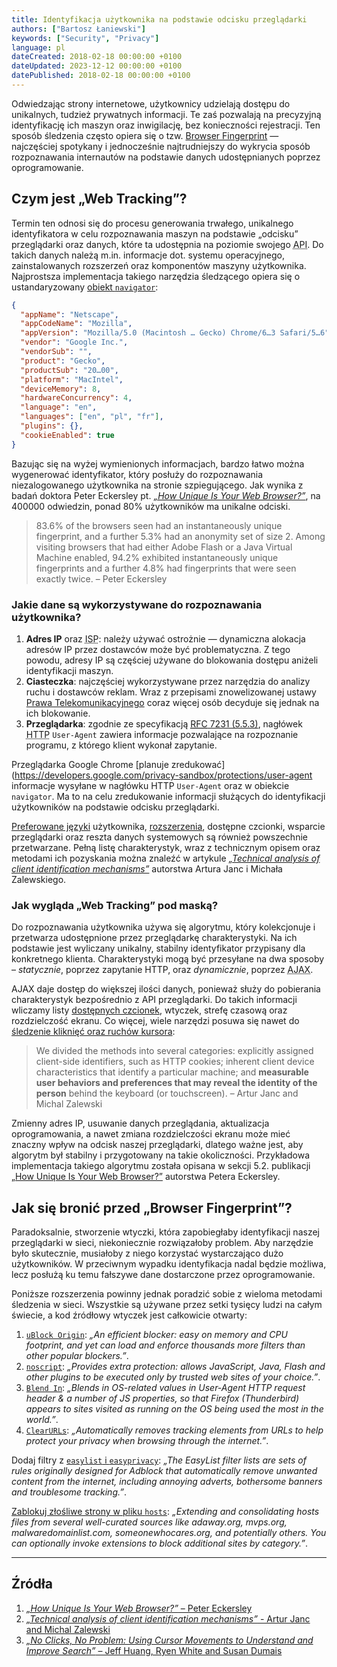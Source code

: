 ```yaml
---
title: Identyfikacja użytkownika na podstawie odcisku przeglądarki
authors: ["Bartosz Łaniewski"]
keywords: ["Security", "Privacy"]
language: pl
dateCreated: 2018-02-18 00:00:00 +0100
dateUpdated: 2023-12-12 00:00:00 +0100
datePublished: 2018-02-18 00:00:00 +0100
---
```


Odwiedzając strony internetowe, użytkownicy udzielają dostępu do unikalnych, tudzież prywatnych informacji. Te zaś pozwalają na precyzyjną identyfikację ich maszyn oraz inwigilację, bez konieczności rejestracji. Ten sposób śledzenia często opiera się o tzw. [Browser Fingerprint][1] — najczęściej spotykany i jednocześnie najtrudniejszy do wykrycia sposób rozpoznawania internautów na podstawie danych udostępnianych poprzez oprogramowanie.

## Czym jest „Web Tracking”?

Termin ten odnosi się do procesu generowania trwałego, unikalnego identyfikatora w celu rozpoznawania maszyn na podstawie „odcisku” przeglądarki oraz danych, które ta udostępnia na poziomie swojego <abbr title="od Application Programming Interface – interfejs programowania aplikacji">API</abbr>. Do takich danych należą m.in. informacje dot. systemu operacyjnego, zainstalowanych rozszerzeń oraz komponentów maszyny użytkownika. Najprostsza implementacja takiego narzędzia śledzącego opiera się o ustandaryzowany [obiekt `navigator`][2]:

```json
{
  "appName": "Netscape",
  "appCodeName": "Mozilla",
  "appVersion": "Mozilla/5.0 (Macintosh … Gecko) Chrome/6…3 Safari/5…6",
  "vendor": "Google Inc.",
  "vendorSub": "",
  "product": "Gecko",
  "productSub": "20…00",
  "platform": "MacIntel",
  "deviceMemory": 8,
  "hardwareConcurrency": 4,
  "language": "en",
  "languages": ["en", "pl", "fr"],
  "plugins": {},
  "cookieEnabled": true
}
```

Bazując się na wyżej wymienionych informacjach, bardzo łatwo można wygenerować identyfikator, który posłuży do rozpoznawania niezalogowanego użytkownika na stronie szpiegującego. Jak wynika z badań doktora Peter Eckersley pt. [_„How Unique Is Your Web Browser?”_][3], na 400000 odwiedzin, ponad 80% użytkowników ma unikalne odciski.

> 83.6% of the browsers seen had an instantaneously unique fingerprint, and a further 5.3% had an anonymity set of size 2. Among visiting browsers that had either Adobe Flash or a Java Virtual Machine enabled, 94.2% exhibited instantaneously unique fingerprints and a further 4.8% had fingerprints that were seen exactly twice. – Peter Eckersley

### Jakie dane są wykorzystywane do rozpoznawania użytkownika?

1.  **Adres IP** oraz <abbr title="od Internet service provider – dostawca usług internetowych">ISP</abbr>: należy używać ostrożnie — dynamiczna alokacja adresów IP przez dostawców może być problematyczna. Z tego powodu, adresy IP są częściej używane do blokowania dostępu aniżeli identyfikacji maszyn.
2.  **Ciasteczka**: najczęściej wykorzystywane przez narzędzia do analizy ruchu i dostawców reklam. Wraz z przepisami znowelizowanej ustawy [Prawa Telekomunikacyjnego][5] coraz więcej osób decyduje się jednak na ich blokowanie.
3.  **Przeglądarka**: zgodnie ze specyfikacją [<abbr title="od Request for Comments – zbiór technicznych dokumentów związanych z Internetem">RFC</abbr> 7231 (5.5.3)][6], nagłówek <abbr title="od Hypertext Transfer Protocol">HTTP</abbr> `User-Agent` zawiera informacje pozwalające na rozpoznanie programu, z którego klient wykonał zapytanie.

<Alert>

  Przeglądarka Google Chrome [planuje zredukować](https://developers.google.com/privacy-sandbox/protections/user-agent informacje wysyłane w nagłówku HTTP `User-Agent` oraz w obiekcie `navigator`. Ma to na celu zredukowanie informacji służących do identyfikacji użytkowników na podstawie odcisku przeglądarki.
</Alert>

[Preferowane języki][7] użytkownika, [rozszerzenia][8], dostępne czcionki, wsparcie przeglądarki oraz reszta danych systemowych są również powszechnie przetwarzane. Pełną listę charakterystyk, wraz z technicznym opisem oraz metodami ich pozyskania można znaleźć w artykule [_„Technical analysis of client identification mechanisms”_][4] autorstwa Artura Janc i Michała Zalewskiego.

### Jak wygląda „Web Tracking” pod maską?

Do rozpoznawania użytkownika używa się algorytmu, który kolekcjonuje i przetwarza udostępnione przez przeglądarkę charakterystyki. Na ich podstawie jest wyliczany unikalny, stabilny identyfikator przypisany dla konkretnego klienta. Charakterystyki mogą być przesyłane na dwa sposoby – _statycznie_, poprzez zapytanie HTTP, oraz _dynamicznie_, poprzez <abbr title="od Asynchronous JavaScript and XML – asynchroniczny JavaScript i XML">AJAX</abbr>.

AJAX daje dostęp do większej ilości danych, ponieważ służy do pobierania charakterystyk bezpośrednio z API przeglądarki. Do takich informacji wliczamy listy [dostępnych czcionek][9], wtyczek, strefę czasową oraz rozdzielczość ekranu. Co więcej, wiele narzędzi posuwa się nawet do [śledzenie kliknięć oraz ruchów kursora][10]:

> We divided the methods into several categories: explicitly assigned client-side identifiers, such as HTTP cookies; inherent client device characteristics that identify a particular machine; and **measurable user behaviors and preferences that may reveal the identity of the person** behind the keyboard (or touchscreen). – Artur Janc and Michal Zalewski

Zmienny adres IP, usuwanie danych przeglądania, aktualizacja oprogramowania, a nawet zmiana rozdzielczości ekranu może mieć znaczny wpływ na odcisk naszej przeglądarki, dlatego ważne jest, aby algorytm był stabilny i przygotowany na takie okoliczności. Przykładowa implementacja takiego algorytmu została opisana w sekcji 5.2. publikacji [„How Unique Is Your Web Browser?”][3] autorstwa Petera Eckersley.

## Jak się bronić przed „Browser Fingerprint”?

Paradoksalnie, stworzenie wtyczki, która zapobiegłaby identyfikacji naszej przeglądarki w sieci, niekoniecznie rozwiązałoby problem. Aby narzędzie było skutecznie, musiałoby z niego korzystać wystarczająco dużo użytkowników. W przeciwnym wypadku identyfikacja nadal będzie możliwa, lecz posłużą ku temu fałszywe dane dostarczone przez oprogramowanie.

Poniższe rozszerzenia powinny jednak poradzić sobie z wieloma metodami śledzenia w sieci. Wszystkie są używane przez setki tysięcy ludzi na całym świecie, a kod źródłowy wtyczek jest całkowicie otwarty:

1.  [`uBlock Origin`][11]: _„An efficient blocker: easy on memory and CPU footprint, and yet can load and enforce thousands more filters than other popular blockers.”_.
2.  [`noscript`][12]: _„Provides extra protection: allows JavaScript, Java, Flash and other plugins to be executed only by trusted web sites of your choice.”_.
3.  [`Blend In`][13]: _„Blends in OS-related values in User-Agent HTTP request header & a number of JS properties, so that Firefox (Thunderbird) appears to sites visited as running on the OS being used the most in the world.”_.
4.  [`ClearURLs`][17]: _„Automatically removes tracking elements from URLs to help protect your privacy when browsing through the internet.”_.

Dodaj filtry z [`easylist` i `easyprivacy`][14]: _„The EasyList filter lists are sets of rules originally designed for Adblock that automatically remove unwanted content from the internet, including annoying adverts, bothersome banners and troublesome tracking.”_.

[Zablokuj złośliwe strony w pliku `hosts`][15]: _„Extending and consolidating hosts files from several well-curated sources like adaway.org, mvps.org, malwaredomainlist.com, someonewhocares.org, and potentially others. You can optionally invoke extensions to block additional sites by category.”_.

---

## Źródła

1.  [_„How Unique Is Your Web Browser?”_ – Peter Eckersley][3]
2.  [_„Technical analysis of client identification mechanisms”_ - Artur Janc and Michal Zalewski][4]
3.  [_„No Clicks, No Problem: Using Cursor Movements to Understand and Improve Search”_ – Jeff Huang, Ryen White and Susan Dumais][10]

[1]: https://en.wikipedia.org/wiki/Device_fingerprint "Device fingerprint – Wikipedia"
[2]: https://html.spec.whatwg.org/multipage/system-state.html#system-state-and-capabilities "HTML Standard – The Navigator object"
[3]: https://coveryourtracks.eff.org/static/browser-uniqueness.pdf "How Unique Is Your Web Browser? – Peter Eckersley"
[4]: https://www.chromium.org/Home/chromium-security/client-identification-mechanisms/ "Technical analysis of client identification mechanisms – Artur Janc and Michal Zalewski"
[5]: https://www.dziennikustaw.gov.pl/DU/2012/1445 "Ustawa z dnia 16 listopada 2012 r. o zmianie ustawy – Prawo telekomunikacyjne oraz niektórych innych ustaw"
[6]: https://tools.ietf.org/html/rfc7231#section-5.5.3 "RFC 7231 – User-Agent"
[7]: https://html.spec.whatwg.org/multipage/webappapis.html "W3C Recommendation – Language preferences"
[8]: https://html.spec.whatwg.org/multipage/system-state.html#plugins-2 "HTML Standard – Plugins"
[9]: https://www.maratz.com/blog/archives/2006/08/18/detect-visitors-fonts-with-flash/ "Detect visitor’s fonts with Flash – Marko Dugonjić"
[10]: https://www.microsoft.com/en-us/research/publication/no-clicks-no-problem-using-cursor-movements-to-understand-and-improve-search-2/ "No Clicks, No Problem: Using Cursor Movements to Understand and Improve Search – Jeff Huang, Ryen White and Susan Dumais"
[11]: https://github.com/gorhill/uBlock
[12]: https://noscript.net/
[13]: https://addons.mozilla.org/en-US/firefox/addon/blend-in/
[14]: https://easylist.to/
[15]: https://github.com/StevenBlack/hosts
[16]: https://rekseto.github.io/eksperymenty/inne/javascript/2018/06/04/jak-duzo-o-tobie-wiem.html
[17]: https://docs.clearurls.xyz/


